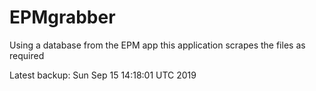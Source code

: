 # EPMgrabber
Using a database from the EPM app this application scrapes the files as required


Latest backup: Sun Sep 15 14:18:01 UTC 2019
